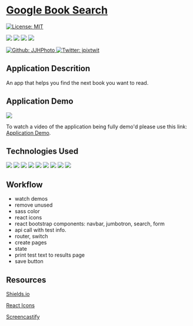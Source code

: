 # [Google Book Search](https://jjh-bookshelves.herokuapp.com/)

[![License: MIT](https://img.shields.io/badge/License-MIT-yellow.svg)](https://opensource.org/licenses/MIT)

<p>
    <img src="https://img.shields.io/github/repo-size/JJHPhoto/my-book-shelves" />
    <img src="https://img.shields.io/github/languages/top/JJHPhoto/my-book-shelves"  />
    <img src="https://img.shields.io/github/issues/JJHPhoto/my-book-shelves" />
    <img src="https://img.shields.io/github/last-commit/JJHPhoto/my-book-shelves" >
</p>
<p>
    <a href="https://github.com/JJHPhoto">
        <img alt="Github: JJHPhoto" src="https://img.shields.io/github/followers/JJHPhoto ?style=social" target="_blank" />
    </a>
    <a href="https://twitter.com/jpixtwit">
        <img alt="Twitter: jpixtwit" src="https://img.shields.io/twitter/follow/jpixtwit.svg?style=social" target="_blank" />
    </a>
</p>

## Application Descrition

An app that helps you find the next book you want to read.

## Application Demo

![](...)

To watch a video of the application being fully demo'd please use this link: [Application Demo](...).

## Technologies Used

<p>
  <img src="https://img.shields.io/badge/-React-informational" />
  <img src="https://img.shields.io/badge/React-Boostrap-blue" />
  <img src="https://img.shields.io/badge/Boostrap-informational" />
  <img src="https://img.shields.io/badge/-heroku-red" />
  <img src="https://img.shields.io/badge/Javascript-yellow" />
  <img src="https://img.shields.io/badge/HTML-orange" />
   <img src="https://img.shields.io/badge/-express-9cf" />
  <img src="https://img.shields.io/badge/-node.js-green" />
  <img src="https://img.shields.io/badge/lint-informational" />

</p>

## Workflow

- watch demos
- remove unused
- sass color
- react icons
- react bootstrap components: navbar, jumbotron, search, form
- api call with test info.
- router, switch
- create pages
- state
- print test text to results page
- save button

## Resources

[Shields.io](https://shields.io/)

[React Icons](https://react-icons.github.io/react-icons/)

[Screencastify](https://www.screencastify.com/)
